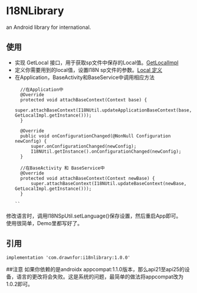 # I18NLibrary
an Android library for international.  

## 使用
* 实现 GetLocal 接口，用于获取sp文件中保存的Local值。[GetLocalImpl](https://github.com/Drawn0-0/I18NDemo/blob/master/app/src/main/java/com/drawnfor/i18ndemo/GetLocalImpl.java)
* 定义你需要用到的local值，设置I18N sp文件的参数。[Local 定义](https://github.com/Drawn0-0/I18NDemo/blob/master/app/src/main/java/com/drawnfor/i18ndemo/NonContextConstant.java)
* 在Application，BaseActivity和BaseService中调用相应方法
  ```
    //在Application中
    @Override
    protected void attachBaseContext(Context base) {
        super.attachBaseContext(I18NUtil.updateApplicationBaseContext(base, GetLocalImpl.getInstance()));
    }

    @Override
    public void onConfigurationChanged(@NonNull Configuration newConfig) {
        super.onConfigurationChanged(newConfig);
        I18NUtil.getInstance().onConfigurationChanged(newConfig);
    }
    
    //在BaseActivity 和 BaseService中
    @Override
    protected void attachBaseContext(Context newBase) {
        super.attachBaseContext(I18NUtil.updateBaseContext(newBase, GetLocalImpl.getInstance()));
    }
  
  ``
  
 修改语言时，调用I18NSpUtil.setLanguage()保存设置，然后重启App即可。  
 使用很简单，Demo里都写好了。

## 引用
```
implementation 'com.drawnfor:i18nlibrary:1.0.0'
```

##注意
如果你依赖的是androidx appcompat:1.1.0版本，那么api21至api25的设备，语言的更改将会失败。这是系统的问题，最简单的做法将appcompat改为1.0.2即可。
